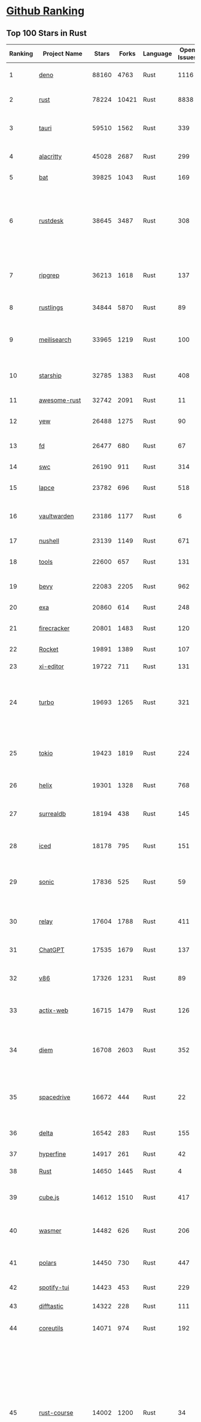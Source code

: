 [Github Ranking](../README.md)
==========

## Top 100 Stars in Rust

| Ranking | Project Name | Stars | Forks | Language | Open Issues | Description | Last Commit |
| ------- | ------------ | ----- | ----- | -------- | ----------- | ----------- | ----------- |
| 1 | [deno](https://github.com/denoland/deno) | 88160 | 4763 | Rust | 1116 | A modern runtime for JavaScript and TypeScript. | 2023-02-26T09:41:12Z |
| 2 | [rust](https://github.com/rust-lang/rust) | 78224 | 10421 | Rust | 8838 | Empowering everyone to build reliable and efficient software. | 2023-02-26T09:52:52Z |
| 3 | [tauri](https://github.com/tauri-apps/tauri) | 59510 | 1562 | Rust | 339 | Build smaller, faster, and more secure desktop applications with a web frontend. | 2023-02-25T11:42:39Z |
| 4 | [alacritty](https://github.com/alacritty/alacritty) | 45028 | 2687 | Rust | 299 | A cross-platform, OpenGL terminal emulator. | 2023-02-26T09:06:42Z |
| 5 | [bat](https://github.com/sharkdp/bat) | 39825 | 1043 | Rust | 169 | A cat(1) clone with wings. | 2023-02-25T01:21:14Z |
| 6 | [rustdesk](https://github.com/rustdesk/rustdesk) | 38645 | 3487 | Rust | 308 | Open source virtual / remote desktop infrastructure for everyone! The open source TeamViewer alternative. Display and control your PC and Android devices from anywhere at anytime. | 2023-02-26T09:25:23Z |
| 7 | [ripgrep](https://github.com/BurntSushi/ripgrep) | 36213 | 1618 | Rust | 137 | ripgrep recursively searches directories for a regex pattern while respecting your gitignore | 2023-02-25T09:51:43Z |
| 8 | [rustlings](https://github.com/rust-lang/rustlings) | 34844 | 5870 | Rust | 89 | :crab: Small exercises to get you used to reading and writing Rust code! | 2023-02-25T18:00:53Z |
| 9 | [meilisearch](https://github.com/meilisearch/meilisearch) | 33965 | 1219 | Rust | 100 | A lightning-fast search engine that fits effortlessly into your apps, websites, and workflow. | 2023-02-23T18:54:06Z |
| 10 | [starship](https://github.com/starship/starship) | 32785 | 1383 | Rust | 408 | ☄🌌️  The minimal, blazing-fast, and infinitely customizable prompt for any shell! | 2023-02-26T03:00:19Z |
| 11 | [awesome-rust](https://github.com/rust-unofficial/awesome-rust) | 32742 | 2091 | Rust | 11 | A curated list of Rust code and resources. | 2023-02-25T16:40:06Z |
| 12 | [yew](https://github.com/yewstack/yew) | 26488 | 1275 | Rust | 90 | Rust / Wasm framework for building client web apps | 2023-02-22T17:19:11Z |
| 13 | [fd](https://github.com/sharkdp/fd) | 26477 | 680 | Rust | 67 | A simple, fast and user-friendly alternative to 'find' | 2023-02-26T06:41:34Z |
| 14 | [swc](https://github.com/swc-project/swc) | 26190 | 911 | Rust | 314 | Rust-based platform for the Web | 2023-02-26T02:46:14Z |
| 15 | [lapce](https://github.com/lapce/lapce) | 23782 | 696 | Rust | 518 | Lightning-fast and Powerful Code Editor written in Rust | 2023-02-26T02:41:50Z |
| 16 | [vaultwarden](https://github.com/dani-garcia/vaultwarden) | 23186 | 1177 | Rust | 6 | Unofficial Bitwarden compatible server written in Rust, formerly known as bitwarden_rs | 2023-02-24T21:33:44Z |
| 17 | [nushell](https://github.com/nushell/nushell) | 23139 | 1149 | Rust | 671 | A new type of shell | 2023-02-26T09:47:44Z |
| 18 | [tools](https://github.com/rome/tools) | 22600 | 657 | Rust | 131 | Unified developer tools for JavaScript, TypeScript, and the web | 2023-02-26T07:35:59Z |
| 19 | [bevy](https://github.com/bevyengine/bevy) | 22083 | 2205 | Rust | 962 | A refreshingly simple data-driven game engine built in Rust | 2023-02-26T09:01:30Z |
| 20 | [exa](https://github.com/ogham/exa) | 20860 | 614 | Rust | 248 | A modern replacement for ‘ls’. | 2023-02-24T23:45:42Z |
| 21 | [firecracker](https://github.com/firecracker-microvm/firecracker) | 20801 | 1483 | Rust | 120 | Secure and fast microVMs for serverless computing. | 2023-02-25T12:12:13Z |
| 22 | [Rocket](https://github.com/SergioBenitez/Rocket) | 19891 | 1389 | Rust | 107 | A web framework for Rust. | 2023-02-21T12:07:30Z |
| 23 | [xi-editor](https://github.com/xi-editor/xi-editor) | 19722 | 711 | Rust | 131 | A modern editor with a backend written in Rust. | 2023-02-01T16:30:16Z |
| 24 | [turbo](https://github.com/vercel/turbo) | 19693 | 1265 | Rust | 321 | Incremental bundler and build system optimized for JavaScript and TypeScript, written in Rust – including Turbopack and Turborepo. | 2023-02-26T09:22:35Z |
| 25 | [tokio](https://github.com/tokio-rs/tokio) | 19423 | 1819 | Rust | 224 | A runtime for writing reliable asynchronous applications with Rust. Provides I/O, networking, scheduling, timers, ... | 2023-02-25T17:06:18Z |
| 26 | [helix](https://github.com/helix-editor/helix) | 19301 | 1328 | Rust | 768 | A post-modern modal text editor. | 2023-02-26T09:50:36Z |
| 27 | [surrealdb](https://github.com/surrealdb/surrealdb) | 18194 | 438 | Rust | 145 | A scalable, distributed, collaborative, document-graph database, for the realtime web | 2023-02-23T17:55:20Z |
| 28 | [iced](https://github.com/iced-rs/iced) | 18178 | 795 | Rust | 151 | A cross-platform GUI library for Rust, inspired by Elm | 2023-02-25T20:44:37Z |
| 29 | [sonic](https://github.com/valeriansaliou/sonic) | 17836 | 525 | Rust | 59 | 🦔 Fast, lightweight & schema-less search backend. An alternative to Elasticsearch that runs on a few MBs of RAM. | 2023-01-08T19:14:14Z |
| 30 | [relay](https://github.com/facebook/relay) | 17604 | 1788 | Rust | 411 | Relay is a JavaScript framework for building data-driven React applications. | 2023-02-26T00:14:51Z |
| 31 | [ChatGPT](https://github.com/lencx/ChatGPT) | 17535 | 1679 | Rust | 137 | 🔮 ChatGPT Desktop Application (Mac, Windows and Linux) | 2023-02-25T16:24:23Z |
| 32 | [v86](https://github.com/copy/v86) | 17326 | 1231 | Rust | 89 | x86 virtualization in your browser, recompiling x86 to wasm on the fly | 2023-02-20T10:45:27Z |
| 33 | [actix-web](https://github.com/actix/actix-web) | 16715 | 1479 | Rust | 126 | Actix Web is a powerful, pragmatic, and extremely fast web framework for Rust. | 2023-02-26T05:32:45Z |
| 34 | [diem](https://github.com/diem/diem) | 16708 | 2603 | Rust | 352 | Diem’s mission is to build a trusted and innovative financial network that empowers people and businesses around the world. | 2023-02-26T08:59:31Z |
| 35 | [spacedrive](https://github.com/spacedriveapp/spacedrive) | 16672 | 444 | Rust | 22 | Spacedrive is an open source cross-platform file explorer, powered by a virtual distributed filesystem written in Rust. | 2023-02-26T08:58:56Z |
| 36 | [delta](https://github.com/dandavison/delta) | 16542 | 283 | Rust | 155 | A syntax-highlighting pager for git, diff, and grep output | 2023-02-20T06:59:43Z |
| 37 | [hyperfine](https://github.com/sharkdp/hyperfine) | 14917 | 261 | Rust | 42 | A command-line benchmarking tool | 2023-02-21T14:19:45Z |
| 38 | [Rust](https://github.com/TheAlgorithms/Rust) | 14650 | 1445 | Rust | 4 |  All Algorithms implemented in Rust  | 2023-02-22T20:29:27Z |
| 39 | [cube.js](https://github.com/cube-js/cube.js) | 14612 | 1510 | Rust | 417 | 📊  Cube — The Semantic Layer for Building Data Applications | 2023-02-25T13:02:46Z |
| 40 | [wasmer](https://github.com/wasmerio/wasmer) | 14482 | 626 | Rust | 206 | 🚀 The leading WebAssembly Runtime supporting WASI and Emscripten | 2023-02-26T06:15:37Z |
| 41 | [polars](https://github.com/pola-rs/polars) | 14450 | 730 | Rust | 447 | Fast multi-threaded, hybrid-out-of-core DataFrame library in Rust \| Python \| Node.js | 2023-02-26T09:58:32Z |
| 42 | [spotify-tui](https://github.com/Rigellute/spotify-tui) | 14423 | 453 | Rust | 229 | Spotify for the terminal written in Rust 🚀 | 2023-01-20T22:39:05Z |
| 43 | [difftastic](https://github.com/Wilfred/difftastic) | 14322 | 228 | Rust | 111 | a structural diff that understands syntax 🟥🟩 | 2023-02-24T16:48:17Z |
| 44 | [coreutils](https://github.com/uutils/coreutils) | 14071 | 974 | Rust | 192 | Cross-platform Rust rewrite of the GNU coreutils | 2023-02-26T08:47:39Z |
| 45 | [rust-course](https://github.com/sunface/rust-course) | 14002 | 1200 | Rust | 34 | “连续六年成为全世界最受喜爱的语言，无 GC 也无需手动内存管理、极高的性能和安全性、过程/OO/函数式编程、优秀的包管理、JS 未来基石" — 工作之余的第二语言来试试 Rust 吧。<<Rust语言圣经>>拥有全面且深入的讲解、生动贴切的示例、德芙般丝滑的内容，甚至还有JS程序员关注的 WASM 和 Deno 等专题。这可能是目前最用心的 Rust 中文学习教程 / Book  | 2023-02-26T09:36:25Z |
| 46 | [RustPython](https://github.com/RustPython/RustPython) | 13708 | 925 | Rust | 216 | A Python Interpreter written in Rust | 2023-02-26T09:52:10Z |
| 47 | [egui](https://github.com/emilk/egui) | 13630 | 965 | Rust | 353 | egui: an easy-to-use immediate mode GUI in Rust that runs on both web and native | 2023-02-25T14:41:11Z |
| 48 | [anki](https://github.com/ankitects/anki) | 13308 | 1667 | Rust | 105 | Anki for desktop computers | 2023-02-25T21:32:26Z |
| 49 | [vector](https://github.com/vectordotdev/vector) | 12835 | 1023 | Rust | 1603 | A high-performance observability data pipeline. | 2023-02-25T15:25:50Z |
| 50 | [tikv](https://github.com/tikv/tikv) | 12705 | 1918 | Rust | 951 | Distributed transactional key-value database, originally created to complement TiDB | 2023-02-25T16:00:39Z |
| 51 | [mdBook](https://github.com/rust-lang/mdBook) | 12622 | 1293 | Rust | 356 | Create book from markdown files. Like Gitbook but implemented in Rust | 2023-02-25T16:14:42Z |
| 52 | [navi](https://github.com/denisidoro/navi) | 12526 | 453 | Rust | 47 | An interactive cheatsheet tool for the command-line | 2022-12-21T11:06:29Z |
| 53 | [gitui](https://github.com/extrawurst/gitui) | 12396 | 389 | Rust | 103 | Blazing 💥 fast terminal-ui for git written in rust 🦀 | 2023-02-24T02:58:22Z |
| 54 | [book](https://github.com/rust-lang/book) | 11615 | 2735 | Rust | 170 | The Rust Programming Language | 2023-02-23T10:19:42Z |
| 55 | [wasmtime](https://github.com/bytecodealliance/wasmtime) | 11550 | 925 | Rust | 484 | A fast and secure runtime for WebAssembly | 2023-02-25T18:23:37Z |
| 56 | [ruffle](https://github.com/ruffle-rs/ruffle) | 11533 | 584 | Rust | 2346 | A Flash Player emulator written in Rust | 2023-02-26T09:53:53Z |
| 57 | [rust-analyzer](https://github.com/rust-lang/rust-analyzer) | 11472 | 1183 | Rust | 1171 | A Rust compiler front-end for IDEs | 2023-02-26T07:42:34Z |
| 58 | [Pake](https://github.com/tw93/Pake) | 11370 | 853 | Rust | 6 | 🤱🏻 Turn any webpage into a desktop app with Rust.  🤱🏻 很简单的用 Rust 打包网页生成很小的桌面 App | 2023-02-25T03:14:15Z |
| 59 | [hyper](https://github.com/hyperium/hyper) | 11284 | 1332 | Rust | 175 | An HTTP library for Rust | 2023-02-26T02:36:08Z |
| 60 | [carbonyl](https://github.com/fathyb/carbonyl) | 11243 | 249 | Rust | 29 | Chromium running inside your terminal | 2023-02-25T13:33:38Z |
| 61 | [tree-sitter](https://github.com/tree-sitter/tree-sitter) | 10973 | 629 | Rust | 348 | An incremental parsing system for programming tools | 2023-02-25T22:21:57Z |
| 62 | [static-analysis](https://github.com/analysis-tools-dev/static-analysis) | 10927 | 1227 | Rust | 0 | ⚙️ A curated list of static analysis (SAST) tools and linters for all programming languages, config files, build tools, and more. The focus is on tools which improve code quality. | 2023-02-25T22:17:03Z |
| 63 | [just](https://github.com/casey/just) | 10789 | 273 | Rust | 159 | 🤖 Just a command runner | 2023-02-17T20:40:53Z |
| 64 | [clap](https://github.com/clap-rs/clap) | 10745 | 888 | Rust | 208 | A full featured, fast Command Line Argument Parser for Rust | 2023-02-24T13:40:30Z |
| 65 | [rust-raspberrypi-OS-tutorials](https://github.com/rust-embedded/rust-raspberrypi-OS-tutorials) | 10472 | 629 | Rust | 1 | :books: Learn to write an embedded OS in Rust :crab: | 2022-12-30T20:30:34Z |
| 66 | [zola](https://github.com/getzola/zola) | 10372 | 739 | Rust | 146 | A fast static site generator in a single binary with everything built-in. https://www.getzola.org | 2023-02-24T21:21:57Z |
| 67 | [fnm](https://github.com/Schniz/fnm) | 10359 | 299 | Rust | 87 | 🚀 Fast and simple Node.js version manager, built in Rust | 2023-02-25T18:47:42Z |
| 68 | [zellij](https://github.com/zellij-org/zellij) | 10185 | 312 | Rust | 392 | A terminal workspace with batteries included | 2023-02-25T22:14:05Z |
| 69 | [solana](https://github.com/solana-labs/solana) | 10056 | 2777 | Rust | 790 | Web-Scale Blockchain for fast, secure, scalable, decentralized apps and marketplaces. | 2023-02-26T08:55:35Z |
| 70 | [diesel](https://github.com/diesel-rs/diesel) | 9949 | 876 | Rust | 94 | A safe, extensible ORM and Query Builder for Rust | 2023-02-24T13:11:09Z |
| 71 | [cargo](https://github.com/rust-lang/cargo) | 9887 | 1932 | Rust | 1348 | The Rust package manager | 2023-02-26T09:52:35Z |
| 72 | [tui-rs](https://github.com/fdehau/tui-rs) | 9792 | 458 | Rust | 90 | Build terminal user interfaces and dashboards using Rust | 2023-02-20T08:24:26Z |
| 73 | [py-spy](https://github.com/benfred/py-spy) | 9772 | 345 | Rust | 94 | Sampling profiler for Python programs | 2023-02-21T11:58:31Z |
| 74 | [czkawka](https://github.com/qarmin/czkawka) | 9646 | 271 | Rust | 239 | Multi functional app to find duplicates, empty folders, similar images etc. | 2023-02-25T20:52:00Z |
| 75 | [neovide](https://github.com/neovide/neovide) | 9588 | 377 | Rust | 340 | No Nonsense Neovim Client in Rust | 2023-02-24T16:39:55Z |
| 76 | [zoxide](https://github.com/ajeetdsouza/zoxide) | 9516 | 343 | Rust | 29 | A smarter cd command. Supports all major shells. | 2023-02-18T05:25:55Z |
| 77 | [comprehensive-rust](https://github.com/google/comprehensive-rust) | 9424 | 427 | Rust | 38 | This is the Rust course used by the Android team at Google. It provides you the material to quickly teach Rust to everyone. | 2023-02-24T22:47:47Z |
| 78 | [RustScan](https://github.com/RustScan/RustScan) | 9296 | 674 | Rust | 91 | 🤖 The Modern Port Scanner 🤖 | 2023-02-04T00:43:33Z |
| 79 | [lsd](https://github.com/Peltoche/lsd) | 9246 | 307 | Rust | 94 | The next gen ls command | 2023-02-02T16:21:03Z |
| 80 | [xsv](https://github.com/BurntSushi/xsv) | 9192 | 292 | Rust | 108 | A fast CSV command line toolkit written in Rust. | 2022-12-22T10:10:37Z |
| 81 | [ruff](https://github.com/charliermarsh/ruff) | 9091 | 287 | Rust | 200 | An extremely fast Python linter, written in Rust. | 2023-02-26T05:49:07Z |
| 82 | [rust-clippy](https://github.com/rust-lang/rust-clippy) | 9003 | 1185 | Rust | 1632 | A bunch of lints to catch common mistakes and improve your Rust code. Book: https://doc.rust-lang.org/clippy/ | 2023-02-26T07:59:31Z |
| 83 | [axum](https://github.com/tokio-rs/axum) | 8734 | 605 | Rust | 17 | Ergonomic and modular web framework built with Tokio, Tower, and Hyper | 2023-02-25T18:24:15Z |
| 84 | [spotifyd](https://github.com/Spotifyd/spotifyd) | 8652 | 405 | Rust | 60 | A spotify daemon | 2023-02-18T20:07:15Z |
| 85 | [druid](https://github.com/linebender/druid) | 8589 | 545 | Rust | 257 | A data-first Rust-native UI design toolkit.  | 2023-02-25T11:19:44Z |
| 86 | [xray](https://github.com/atom-archive/xray) | 8530 | 245 | Rust | 16 | An experimental next-generation Electron-based text editor | 2019-07-22T17:46:06Z |
| 87 | [talent-plan](https://github.com/pingcap/talent-plan) | 8514 | 1122 | Rust | 96 | open source training courses about distributed database and distributed systems | 2023-02-26T08:31:48Z |
| 88 | [broot](https://github.com/Canop/broot) | 8229 | 195 | Rust | 160 | A new way to see and navigate directory trees : https://dystroy.org/broot | 2023-02-25T19:31:16Z |
| 89 | [rayon](https://github.com/rayon-rs/rayon) | 8203 | 412 | Rust | 145 | Rayon: A data parallelism library for Rust | 2023-02-24T01:25:55Z |
| 90 | [sqlx](https://github.com/launchbadge/sqlx) | 8076 | 829 | Rust | 404 | 🧰 The Rust SQL Toolkit. An async, pure Rust SQL crate featuring compile-time checked queries without a DSL. Supports PostgreSQL, MySQL, SQLite, and MSSQL. | 2023-02-24T17:25:57Z |
| 91 | [universal-android-debloater](https://github.com/0x192/universal-android-debloater) | 8034 | 472 | Rust | 204 | Cross-platform GUI written in Rust using ADB to debloat non-rooted android devices. Improve your privacy, the security and battery life of your device. | 2023-02-25T14:15:39Z |
| 92 | [substrate](https://github.com/paritytech/substrate) | 7940 | 2527 | Rust | 1001 | Substrate: The platform for blockchain innovators | 2023-02-26T08:07:50Z |
| 93 | [amethyst](https://github.com/amethyst/amethyst) | 7889 | 777 | Rust | 0 | Data-oriented and data-driven game engine written in Rust | 2021-12-06T18:23:49Z |
| 94 | [windows-rs](https://github.com/microsoft/windows-rs) | 7869 | 344 | Rust | 30 | Rust for Windows | 2023-02-25T14:12:18Z |
| 95 | [tokei](https://github.com/XAMPPRocky/tokei) | 7864 | 400 | Rust | 92 | Count your code, quickly. | 2023-02-21T08:35:21Z |
| 96 | [nom](https://github.com/rust-bakery/nom) | 7770 | 750 | Rust | 182 | Rust parser combinator framework | 2023-02-22T23:24:18Z |
| 97 | [warp](https://github.com/seanmonstar/warp) | 7747 | 651 | Rust | 159 | A super-easy, composable, web server framework for warp speeds. | 2023-02-25T15:01:27Z |
| 98 | [pyo3](https://github.com/PyO3/pyo3) | 7743 | 510 | Rust | 142 | Rust bindings for the Python interpreter | 2023-02-24T18:21:01Z |
| 99 | [actix](https://github.com/actix/actix) | 7719 | 611 | Rust | 35 | Actor framework for Rust. | 2023-01-27T16:50:49Z |
| 100 | [bandwhich](https://github.com/imsnif/bandwhich) | 7686 | 237 | Rust | 52 | Terminal bandwidth utilization tool | 2023-01-22T17:46:27Z |

